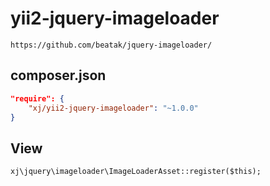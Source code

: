 # yii2-jquery-imageloader
```
https://github.com/beatak/jquery-imageloader/
```

## composer.json
```json
"require": {
    "xj/yii2-jquery-imageloader": "~1.0.0"
}
```

## View
```
xj\jquery\imageloader\ImageLoaderAsset::register($this);
```